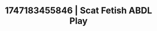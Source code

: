 ---
categories:
- Ass worship
- Cinematic erotica
- Satin sheets
- Femdom wrestling
- Body worship
image: /assets/images/1747183455846.jpg
layout: post
seo:
  description: Featured content with exclusive Scat Fetish, ABDL Play. HD images available.
  keywords: Scat Fetish, ABDL Play
  og_image: /assets/images/1747183455846.jpg
  schema_type: VisualArtwork
tags:
- ABDL Play
- Scat Fetish
- '#1747183455846'
title: 1747183455846 | Scat Fetish ABDL Play
---